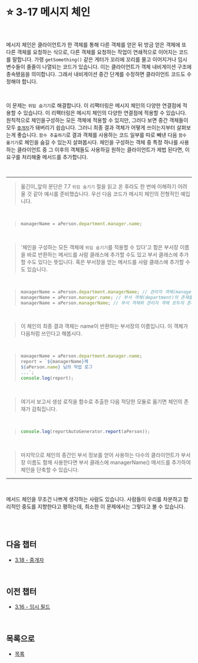 # :star: 3-17 메시지 체인

<br>

메시지 체인은 클라이언트가 한 객체를 통해 다른 객체를 얻은 뒤 방금 얻은 객체에 또 다른 객체를 요청하는 식으로, 다른 객체를 요청하는 작업이 연쇄적으로 이어지는 코드를 말합니다. 가령 `getSomething()` 같은 게터가 꼬리에 꼬리를 물고 이어지거나 임시 변수들이 줄줄이 나열되는 코드가 있습니다. 이는 클라이언트가 객체 내비게이션 구조에 종속됐음을 의미합니다. 그래서 내비게이션 중간 단계를 수정하면 클라이언트 코드도 수정해야 합니다.

<br>

이 문제는 `위임 숨기기`로 해결합니다. 이 리팩터링은 메시지 체인의 다양한 연결점에 적용할 수 있습니다. 이 리팩터링은 메시지 체인의 다양한 연결점에 적용할 수 있습니다. 원칙적으로 체인을구성하는 모든 객체에 적용할 수 있지만, 그러다 보면 중간 객체들이 모두 [`중개자`](https://github.com/Esoolgnah/Summary_of_Refactoring_2nd_Edition/blob/main/Notes/03_코드에서_나는_악취/03_18_중개자.md)가 돼버리기 쉽습니다. 그러니 최종 결과 객체가 어떻게 쓰이는지부터 살펴보는게 좋습니다. `함수 추출하기`로 결과 객체를 사용하는 코드 일부를 따로 빼낸 다음 `함수 옮기기`로 체인을 숨길 수 있는지 살펴봅시다. 체인을 구성하는 객체 중 특정 하나를 사용하는 클라이언트 중 그 이후의 객체들도 사용하길 원하는 클라이언트가 제법 된다면, 이 요구를 처리해줄 메서드를 추가합니다.

<br>

---

> 옮긴이\_앞의 문단은 7.7 `위임 숨기기` 절을 읽고 온 후라도 한 번에 이해하기 어려울 것 같아 예시를 준비했습니다. 우선 다음 코드가 메시지 체인의 전형적인 예입니다.

<br>

> ```js
> managerName = aPerson.department.manager.name;
> ```

<br>

> '체인을 구성하는 모든 객체에 `위임 숨기기`를 적용할 수 있다'고 함은 부서장 이름을 바로 반환하는 메서드를 사람 클래스에 추가할 수도 있고 부서 클래스에 추가할 수도 있다는 뜻입니다. 혹은 부서장을 얻는 메서드를 사람 클래스에 추가할 수도 있습니다.

<br>

> ```js
> managerName = aPerson.department.managerName; // 관리자 객체(manager)의 존재를 숨김
> managerName = aPerson.manager.name; // 부서 객체(department)의 존재를 숨김
> managerName = aPerson.managerName; // 부서 객체와 관리자 객체 모두의 존재를 숨김
> ```

<br>

> 이 체인의 최종 결과 객체는 name이 반환하는 부서장의 이름입니다. 이 객체가 다음처럼 쓰인다고 해봅시다.

<br>

> ```js
> managerName = aPerson.department.manager.name;
> report = `${managerName}께
> ${aPerson.name} 님의 작업 로그
> ...`;
> console.log(report);
> ```

<br>

> 여기서 보고서 생성 로직을 함수로 추출한 다음 적당한 모듈로 옮기면 체인의 존재가 감춰집니다.

<br>

> ```js
> console.log(reportAutoGenerator.report(aPerson));
> ```

<br>

> 마지막으로 체인의 중간인 부서 정보를 얻어 사용하는 다수의 클라이언트가 부서장 이름도 함께 사용한다면 부서 클래스에 managerName() 메서드를 추가하여 체인을 단축할 수 있습니다.

---

<br>

메서드 체인을 무조건 나쁘게 생각하는 사람도 있습니다. 사람들이 우리를 차분하고 합리적인 중도를 지향한다고 평하는데, 최소한 이 문제에서는 그렇다고 볼 수 있습니다.

<br>

<br>

## 다음 챕터

- [3.18 - 중개자](https://github.com/Esoolgnah/Summary_of_Refactoring_2nd_Edition/blob/main/Notes/03_코드에서_나는_악취/03_18_중개자.md)

<br>

## 이전 챕터

- [3.16 - 임시 필드](https://github.com/Esoolgnah/Summary_of_Refactoring_2nd_Edition/blob/main/Notes/03_코드에서_나는_악취/03_16_임시_필드.md)

<br>

## 목록으로

- [목록](https://github.com/Esoolgnah/Summary_of_Refactoring_2nd_Edition/blob/main/Notes/03_코드에서_나는_악취/03_00_코드에서_나는_악취.md)

